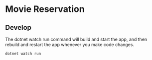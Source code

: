 # Movie Reservation

## Develop

The dotnet watch run command will build and start the app, and then rebuild and restart the app whenever you make code changes.
```bash
dotnet watch run
```